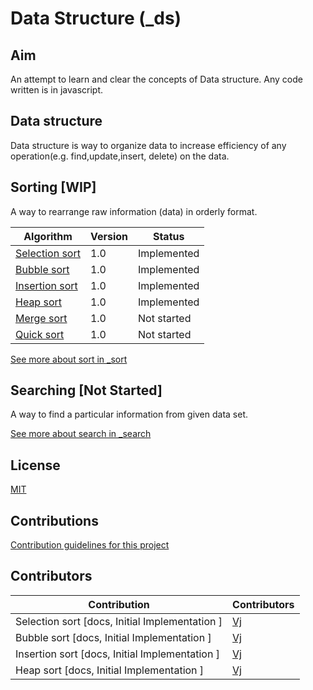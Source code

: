 # Data Structure (_ds)

## Aim
An attempt to learn and clear the concepts of Data structure.
Any code written is in javascript.

## Data structure
Data structure is way to organize data to increase efficiency of any operation(e.g. find,update,insert, delete) on the data.

## Sorting [WIP]
A way to rearrange raw information (data) in orderly format.

| Algorithm                                     | Version | Status       |
| --------------------------------------------- | ------- | ------------ |
| [Selection sort](./_sort/_selection)          | 1.0     | Implemented  |
| [Bubble sort](./_sort/_bubble)                | 1.0     | Implemented  |
| [Insertion sort](./_sort/_insertion)          | 1.0     | Implemented  |
| [Heap sort](./_heap)                          | 1.0     | Implemented  |
| [Merge sort](./_merge)                        | 1.0     | Not started  |
| [Quick sort](./_heap)                         | 1.0     | Not started  |

[See more about sort in _sort](./_sort)

## Searching [Not Started]
A way to find a particular information from given data set.

[See more about search in _search](./_search)

## License
[MIT](_docs/License.md)

## Contributions
[Contribution guidelines for this project](_docs/contribution.md)

## Contributors

| Contribution                                   | Contributors                            |
| ---------------------------------------------- | --------------------------------------- |
| Selection sort [docs, Initial Implementation ] | [Vj](https://github.com/vkum29)         |
| Bubble sort [docs, Initial Implementation ]    | [Vj](https://github.com/vkum29)         |
| Insertion sort [docs, Initial Implementation ] | [Vj](https://github.com/vkum29)         |
| Heap sort [docs, Initial Implementation ]      | [Vj](https://github.com/vkum29)         |
